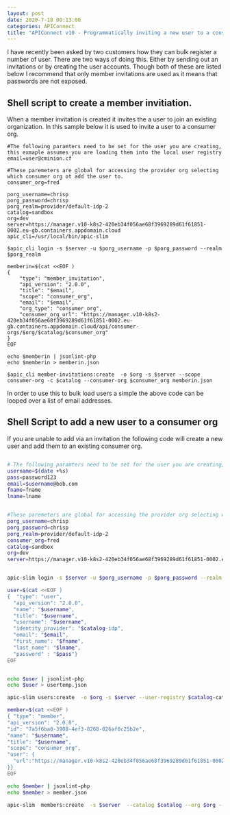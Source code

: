 ```yaml
---
layout: post
date: 2020-7-18 00:13:00
categories: APIConnect
title: "APIConnect v10 - Programmatically inviting a new user to a consumer org. "
---
```


I have recently been asked by two customers how they can bulk register a number of user. There are two ways of doing this. Either by sending out an invitations or by creating the user accounts. Though both of these are listed below I recommend that only member invitations are used as it means that passwords are not exposed.

<!--more-->

## Shell script to create  a member invitiation.

When a member invitation is created it invites the a user to join an existing organization. In this sample below it is used to invite a user to a consumer org.


```
#The following paramters need to be set for the user you are creating, this exmaple assumes you are loading them into the local user registry
email=user@cminion.cf

#These paremeters are global for accessing the provider org selecting which consumer org ot add the user to.
consumer_org=fred

porg_username=chrisp
porg_password=chrisp
porg_realm=provider/default-idp-2
catalog=sandbox
org=dev
server=https://manager.v10-k8s2-420eb34f056ae68f3969289d61f61851-0002.eu-gb.containers.appdomain.cloud
apic_cli=/usr/local/bin/apic-slim

$apic_cli login -s $server -u $porg_username -p $porg_password --realm $porg_realm

memberin=$(cat <<EOF )
{
    "type": "member_invitation",
    "api_version": "2.0.0",
    "title": "$email",
    "scope": "consumer_org",
    "email": "$email",
    "org_type": "consumer_org",
    "consumer_org_url": "https://manager.v10-k8s2-420eb34f056ae68f3969289d61f61851-0002.eu-gb.containers.appdomain.cloud/api/consumer-orgs/$org/$catalog/$consumer_org"
}
EOF

echo $memberin | jsonlint-php
echo $memberin > memberin.json

$apic_cli member-invitations:create  -o $org -s $server --scope consumer-org -c $catalog --consumer-org $consumer_org memberin.json
```


In order to use this to bulk load users a simple the above code can be looped over a list of email addresses.


## Shell Script to add a new user to a consumer org
If you are unable to add via an invitation the following code will create a new user and add them to an existing consumer org.

```bash

# The following paramters need to be set for the user you are creating, this example assumes you are loading them into the local user registry
username=$(date +%s)
pass=password123
email=$username@bob.com
fname=fname
lname=lname


#These paremeters are global for accessing the provider org selecting which consumer org ot add the user to.
porg_username=chrisp
porg_password=chrisp
porg_realm=provider/default-idp-2
consumer_org=fred
catalog=sandbox
org=dev
server=https://manager.v10-k8s2-420eb34f056ae68f3969289d61f61851-0002.eu-gb.containers.appdomain.cloud


apic-slim login -s $server -u $porg_username -p $porg_password --realm $porg_realm

user=$(cat <<EOF )
{  "type": "user",
  "api_version": "2.0.0",
  "name": "$username",
  "title": "$username",
  "username": "$username",
  "identity_provider": "$catalog-idp",
  "email": "$email",
  "first_name": "$fname",
  "last_name": "$lname",
  "password" : "$pass"}
EOF


echo $user | jsonlint-php
echo $user > usertemp.json

apic-slim users:create  -o $org -s $server --user-registry $catalog-catalog usertemp.json

member=$(cat <<EOF )
{ "type": "member",
"api_version": "2.0.0",
"id": "7a5f6ba0-3908-4ef3-8268-026af6c25b2e",
"name": "$username",
"title": "$username",
"scope": "consumer_org",
"user": {
  "url":"https://manager.v10-k8s2-420eb34f056ae68f3969289d61f61851-0002.eu-gb.containers.appdomain.cloud/api/user-registries/$org/sandbox-catalog/users/$username"
}}
EOF

echo $member | jsonlint-php
echo $member > member.json

apic-slim  members:create  -s $server  --catalog $catalog --org $org --consumer-org  $consumer_org --scope consumer-org member.json
```
